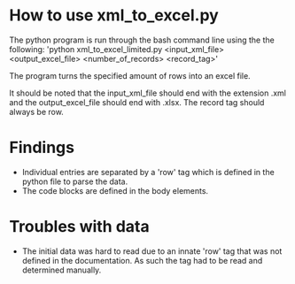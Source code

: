 # How to use xml_to_excel.py
The python program is run through the bash command line using the the following: 
'python xml_to_excel_limited.py <input_xml_file> <output_excel_file> <number_of_records> <record_tag>'

The program turns the specified amount of rows into an excel file.

It should be noted that the input_xml_file should end with the extension .xml and the output_excel_file should end with .xlsx. The record tag should always be row.

# Findings
- Individual entries are separated by a 'row' tag which is defined in the python file to parse the data.
- The code blocks are defined in the body elements.

# Troubles with data
- The initial data was hard to read due to an innate 'row' tag that was not defined in the documentation. As such the tag had to be read and determined manually.
